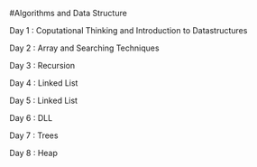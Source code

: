 
#Algorithms and Data Structure

Day 1 : Coputational Thinking and Introduction to Datastructures

Day 2 : Array and Searching Techniques

Day 3 : Recursion

Day 4 : Linked List

Day 5 : Linked List

Day 6 : DLL

Day 7 : Trees

Day 8 : Heap

